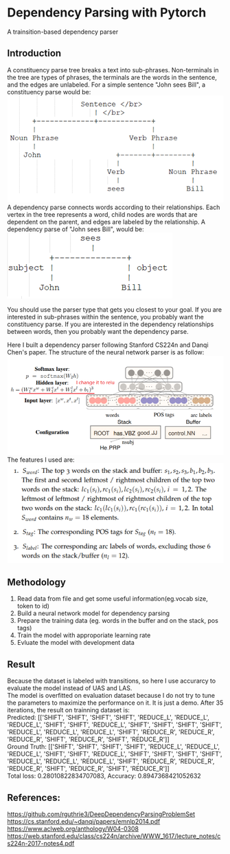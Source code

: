 # Dependency Parsing with Pytorch

A trainsition-based dependency parser

## Introduction

A constituency parse tree breaks a text into sub-phrases. Non-terminals in the tree are types of phrases, the terminals are the words in the 
sentence, and the edges are unlabeled. For a simple sentence "John sees Bill", a constituency parse would be: </br>
![constituency](constituency.png) </br>
A dependency parse connects words according to their relationships. Each vertex in the tree represents a word, child nodes are words that are 
dependent on the parent, and edges are labeled by the relationship. A dependency parse of "John sees Bill", would be: </br>
![dependency](dependency.png) </br>
	  
You should use the parser type that gets you closest to your goal. If you are interested in sub-phrases within the sentence, you probably want 
the constituency parse. If you are interested in the dependency relationships between words, then you probably want the dependency parse. </br>

Here I built a dependency parser following Stanford CS224n and Danqi Chen's paper. The structure of the neural network parser is as follow: </br>
![Structure](Structure.png) </br>
The features I used are: </br>
![Features](Features.png) </br>

## Methodology

1. Read data from file and get some useful information(eg.vocab size, token to id)
2. Build a neural network model for dependency parsing
3. Prepare the training data (eg. words in the buffer and on the stack, pos tags)
4. Train the model with approporiate learning rate
5. Evluate the model with development data


## Result
Because the dataset is labeled with transitions, so here I use accurarcy to evaluate the model instead of UAS and LAS. </br>
The model is overfitted on evaluation dataset because I do not try to tune the parameters to maximize the performance on it. It is just a demo. After
35 iterations, the result on trainning dataset is: </br>
Predicted:  [['SHIFT', 'SHIFT', 'SHIFT', 'SHIFT', 'REDUCE_L', 'REDUCE_L', 'REDUCE_L', 'SHIFT', 'SHIFT', 'REDUCE_L', 'SHIFT', 'SHIFT', 'SHIFT', 'SHIFT', 'REDUCE_L', 'REDUCE_L', 'REDUCE_L', 'SHIFT', 'REDUCE_R', 'REDUCE_R', 'REDUCE_R', 'SHIFT', 'REDUCE_R', 'SHIFT', 'REDUCE_R']] </br>
Ground Truth:  [['SHIFT', 'SHIFT', 'SHIFT', 'SHIFT', 'REDUCE_L', 'REDUCE_L', 'REDUCE_L', 'SHIFT', 'SHIFT', 'REDUCE_L', 'SHIFT', 'SHIFT', 'SHIFT', 'SHIFT', 'REDUCE_L', 'REDUCE_L', 'REDUCE_L', 'SHIFT', 'REDUCE_R', 'REDUCE_R', 'REDUCE_R', 'SHIFT', 'REDUCE_R', 'SHIFT', 'REDUCE_R']] </br>
Total loss: 0.28010822834707083, Accuracy: 0.8947368421052632 </br>


## References:
https://github.com/rguthrie3/DeepDependencyParsingProblemSet </br>
https://cs.stanford.edu/~danqi/papers/emnlp2014.pdf </br>
https://www.aclweb.org/anthology/W04-0308 </br>
https://web.stanford.edu/class/cs224n/archive/WWW_1617/lecture_notes/cs224n-2017-notes4.pdf </br>
